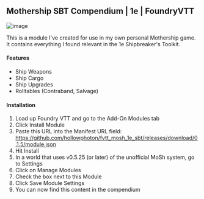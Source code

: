 ## Mothership SBT Compendium | 1e | FoundryVTT
![image](https://github.com/hollowphoton/fvtt_mosh_1e_sbt/assets/17795348/7ca46a6d-2c6d-448e-866a-a9cfbedee1ef)

This is a module I've created for use in my own personal Mothership game. It contains everything I found relevant in the 1e Shipbreaker's Toolkit.

#### Features
- Ship Weapons
- Ship Cargo
- Ship Upgrades
- Rolltables (Contraband, Salvage)

#### Installation
 1. Load up Foundry VTT and go to the Add-On Modules tab
 2. Click Install Module
 3. Paste this URL into the Manifest URL field: https://github.com/hollowphoton/fvtt_mosh_1e_sbt/releases/download/0.1.5/module.json
 4. Hit Install
 5. In a world that uses v0.5.25 (or later) of the unofficial MoSh system, go to Settings
 6. Click on Manage Modules
 7. Check the box next to this Module
 8. Click Save Module Settings
 9. You can now find this content in the compendium
